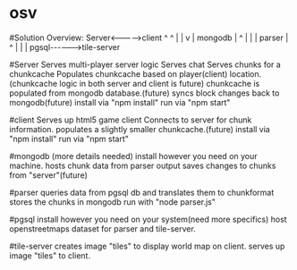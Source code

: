 # osv

#Solution Overview:
    Server<----->client
      ^             ^
      |             |
      v             |
    mongodb         |
      ^             |
      |             |
    parser          |
      ^             |
      |             |
    pgsql------>tile-server

#Server
Serves multi-player server logic
Serves chat
Serves chunks for a chunkcache
Populates chunkcache based on player(client) location.
(chunkcache logic in both server and client is future)
chunkcache is populated from mongodb database.(future)
syncs block changes back to mongodb(future)
install via "npm install"
run via "npm start"

#client
Serves up html5 game client
Connects to server for chunk information.
populates a slightly smaller chunkcache.(future)
install via "npm install"
run via "npm start"

#mongodb
(more details needed)
install however you need on your machine.
hosts chunk data from parser output
saves changes to chunks from "server"(future)

#parser
queries data from pgsql db and translates them to chunkformat
stores the chunks in mongodb
run with "node parser.js"

#pgsql
install however you need on your system(need more specifics)
host openstreetmaps dataset for parser and tile-server.

#tile-server
creates image "tiles" to display world map on client.
serves up image "tiles" to client.
